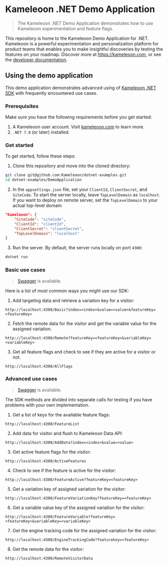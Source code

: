 # Kameleoon .NET Demo Application

> The Kameleoon .NET Demo Application demonstrates how to use Kameleoon experimentation and feature flags.

This repository is home to the Kameleoon Demo Application for .NET. Kameleoon is a powerful experimentation and personalization platform for product teams that enables you to make insightful discoveries by testing the features on your roadmap. Discover more at https://kameleoon.com, or see the [developer documentation](https://developers.kameleoon.com).

## Using the demo application

This demo application demonstrates advanced using of [Kameleoon .NET SDK](https://developers.kameleoon.com/feature-management-and-experimentation/web-sdks/csharp-sdk/) with frequently encountered use cases.

### Prerequisites

Make sure you have the following requirements before you get started:

1. A Kameleoon user account. Visit [kameleoon.com](https://www.kameleoon.com/) to learn more.
2. `.NET 7.0` (or later) installed.

### Get started

To get started, follow these steps:

1. Clone this repository and move into the cloned directory:

```bash
git clone git@github.com:Kameleoon/dotnet-examples.git
cd dotnet-examples/DemoApplication
```

2. In the `appsettings.json` file, set your `ClientId`, `ClientSecret`, and `SiteCode`. To start the server locally, leave `TopLevelDomain` as `localhost`. If you want to deploy on remote server, set the `TopLevelDomain` to your actual top-level domain:

```json
"Kameleoon": {
    "SiteCode": "siteCode",
    "ClientId": "clientId",
    "ClientSecret": "clientSecret",
    "TopLevelDomain": "localhost"
}
```

3. Run the server. By default, the server runs locally on port `4300`:

```bash
dotnet run
```

### Basic use cases

> [Swagger](http://localhost:4300/swagger) is available.

Here is a list of most common ways you might use our SDK:

1. Add targeting data and retrieve a variation key for a visitor:
```
http://localhost:4300/Basic?index=<index>&value=<value>&featureKey=<featureKey>
```

2. Fetch the remote data for the visitor and get the variable value for the assigned variation.
```
http://localhost:4300/Remote?featureKey=<featureKey>&variableKey=<variableKey>
```

3. Get all feature flags and check to see if they are active for a visitor or not.
```
http://localhost:4300/AllFlags
```

### Advanced use cases

> [Swagger](http://localhost:4300/swagger) is available.

The SDK methods are divided into separate calls for testing if you have problems with your own implementation.

1. Get a list of keys for the available feature flags:
```
http://localhost:4300/FeatureList
```

2. Add data for visitor and flush to Kameleoon Data API:
```
http://localhost:4300/AddData?index=<index>&value=<value>
```

3. Get active feature flags for the visitor:
```
http://localhost:4300/ActiveFeatures
```

4. Check to see if the feature is active for the visitor:
```
http://localhost:4300/FeatureActive?featureKey=<featureKey>
```

5. Get a variation key of assigned variation for the visitor:
```
http://localhost:4300/FeatureVariationKey?featureKey=<featureKey>
```

6. Get a variable value key of the assigned variation for the visitor:
```
http://localhost:4300/FeatureVariable?featureKey=<featureKey>&variableKey=<variableKey>
```

7. Get the engine tracking code for the assigned variation for the visitor:
```
http://localhost:4300/EngineTrackingCode?featurekey=<featureKey>
```

8. Get the remote data for the visitor:
```
http://localhost:4300/RemoteVisitorData
```
